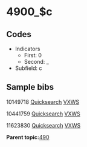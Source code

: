 # 4900\_$c

## Codes

-   Indicators
    -   First: 0
    -   Second: \_
-   Subfield: c

## Sample bibs

10149718 [Quicksearch](https://search.library.yale.edu/catalog/10149718) [VXWS](http://prodorbis.library.yale.edu:7014/vxws/GetHoldingsService?bibId=10149718)

10441759 [Quicksearch](https://search.library.yale.edu/catalog/10441759) [VXWS](http://prodorbis.library.yale.edu:7014/vxws/GetHoldingsService?bibId=10441759)

11623830 [Quicksearch](https://search.library.yale.edu/catalog/11623830) [VXWS](http://prodorbis.library.yale.edu:7014/vxws/GetHoldingsService?bibId=11623830)

**Parent topic:**[490](../../tags/490/490.md)


